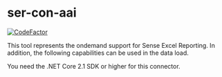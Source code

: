 # ser-con-aai
[![CodeFactor](https://www.codefactor.io/repository/github/senseexcel/ser-con-aai/badge)](https://www.codefactor.io/repository/github/senseexcel/ser-con-aai)

This tool represents the ondemand support for Sense Excel Reporting.
In addition, the following capabilities can be used in the data load.

You need the .NET Core 2.1 SDK or higher for this connector.
